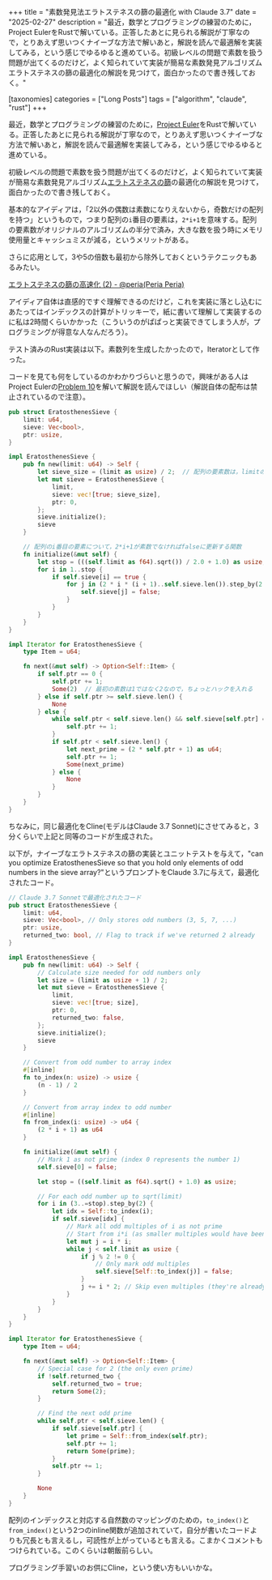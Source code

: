 +++
title = "素数発見法エラトステネスの篩の最適化 with Claude 3.7"
date = "2025-02-27"
description = "最近，数学とプログラミングの練習のために，Project EulerをRustで解いている。正答したあとに見られる解説が丁寧なので，とりあえず思いつくナイーブな方法で解いあと，解説を読んで最適解を実装してみる，という感じでゆるゆると進めている。初級レベルの問題で素数を扱う問題が出てくるのだけど，よく知られていて実装が簡易な素数発見アルゴリズムエラトステネスの篩の最適化の解説を見つけて，面白かったので書き残しておく。"

[taxonomies]
categories = ["Long Posts"]
tags = ["algorithm", "claude", "rust"]
+++

最近，数学とプログラミングの練習のために，[Project Euler](https://projecteuler.net/archives)をRustで解いている。正答したあとに見られる解説が丁寧なので，とりあえず思いつくナイーブな方法で解いあと，解説を読んで最適解を実装してみる，という感じでゆるゆると進めている。

初級レベルの問題で素数を扱う問題が出てくるのだけど，よく知られていて実装が簡易な素数発見アルゴリズム[エラトステネスの篩](https://ja.wikipedia.org/wiki/%E3%82%A8%E3%83%A9%E3%83%88%E3%82%B9%E3%83%86%E3%83%8D%E3%82%B9%E3%81%AE%E7%AF%A9)の最適化の解説を見つけて，面白かったので書き残しておく。

基本的なアイディアは，「2以外の偶数は素数になりえないから，奇数だけの配列を持つ」というもので，つまり配列の`i`番目の要素は，`2*i+1`を意味する。配列の要素数がオリジナルのアルゴリズムの半分で済み，大きな数を扱う時にメモリ使用量とキャッシュミスが減る，というメリットがある。

さらに応用として，3や5の倍数も最初から除外しておくというテクニックもあるみたい。

[エラトステネスの篩の高速化 (2) - @peria(Peria Peria)](https://qiita.com/peria/items/54499b9ce9d5c1e93e5a)

アイディア自体は直感的ですぐ理解できるのだけど，これを実装に落とし込むにあたってはインデックスの計算がトリッキーで，紙に書いて理解して実装するのに私は2時間くらいかかった（こういうのがぱぱっと実装できてしまう人が，プログラミングが得意な人なんだろう）。

テスト済みのRust実装は以下。素数列を生成したかったので，Iteratorとして作った。

<!-- more -->
コードを見ても何をしているのかわかりづらいと思うので，興味がある人はProject Eulerの[Problem 10](https://projecteuler.net/problem=10)を解いて解説を読んでほしい（解説自体の配布は禁止されているので注意）。

```rust
pub struct EratosthenesSieve {
    limit: u64,
    sieve: Vec<bool>,
    ptr: usize,
}

impl EratosthenesSieve {
    pub fn new(limit: u64) -> Self {
        let sieve_size = (limit as usize) / 2;  // 配列の要素数は，limitの半分
        let mut sieve = EratosthenesSieve {
            limit,
            sieve: vec![true; sieve_size],
            ptr: 0,
        };
        sieve.initialize();
        sieve
    }

    // 配列のi番目の要素について，2*i+1が素数でなければfalseに更新する関数
    fn initialize(&mut self) {
        let stop = (((self.limit as f64).sqrt()) / 2.0 + 1.0) as usize;
        for i in 1..stop {
            if self.sieve[i] == true {
                for j in (2 * i * (i + 1)..self.sieve.len()).step_by(2 * i + 1) {
                    self.sieve[j] = false;
                }
            }
        }
    }
}

impl Iterator for EratosthenesSieve {
    type Item = u64;

    fn next(&mut self) -> Option<Self::Item> {
        if self.ptr == 0 {
            self.ptr += 1;
            Some(2)  // 最初の素数は1ではなく2なので，ちょっとハックを入れる
        } else if self.ptr >= self.sieve.len() {
            None
        } else {
            while self.ptr < self.sieve.len() && self.sieve[self.ptr] == false {
                self.ptr += 1;
            }
            if self.ptr < self.sieve.len() {
                let next_prime = (2 * self.ptr + 1) as u64;
                self.ptr += 1;
                Some(next_prime)
            } else {
                None
            }
        }
    }
}
```

ちなみに，同じ最適化をCline(モデルはClaude 3.7 Sonnet)にさせてみると，3分くらいで上記と同等のコードが生成された。

以下が，ナイーブなエラトステネスの篩の実装とユニットテストを与えて，"can you optimize EratosthenesSieve so that you hold only elements of odd numbers in the sieve array?"というプロンプトをClaude 3.7に与えて，最適化されたコード。

```rust
// Claude 3.7 Sonnetで最適化されたコード
pub struct EratosthenesSieve {
    limit: u64,
    sieve: Vec<bool>, // Only stores odd numbers (3, 5, 7, ...)
    ptr: usize,
    returned_two: bool, // Flag to track if we've returned 2 already
}

impl EratosthenesSieve {
    pub fn new(limit: u64) -> Self {
        // Calculate size needed for odd numbers only
        let size = (limit as usize + 1) / 2;
        let mut sieve = EratosthenesSieve {
            limit,
            sieve: vec![true; size],
            ptr: 0,
            returned_two: false,
        };
        sieve.initialize();
        sieve
    }

    // Convert from odd number to array index
    #[inline]
    fn to_index(n: usize) -> usize {
        (n - 1) / 2
    }

    // Convert from array index to odd number
    #[inline]
    fn from_index(i: usize) -> u64 {
        (2 * i + 1) as u64
    }

    fn initialize(&mut self) {
        // Mark 1 as not prime (index 0 represents the number 1)
        self.sieve[0] = false;

        let stop = ((self.limit as f64).sqrt() + 1.0) as usize;

        // For each odd number up to sqrt(limit)
        for i in (3..=stop).step_by(2) {
            let idx = Self::to_index(i);
            if self.sieve[idx] {
                // Mark all odd multiples of i as not prime
                // Start from i*i (as smaller multiples would have been marked already)
                let mut j = i * i;
                while j < self.limit as usize {
                    if j % 2 != 0 {
                        // Only mark odd multiples
                        self.sieve[Self::to_index(j)] = false;
                    }
                    j += i * 2; // Skip even multiples (they're already not in our sieve)
                }
            }
        }
    }
}

impl Iterator for EratosthenesSieve {
    type Item = u64;

    fn next(&mut self) -> Option<Self::Item> {
        // Special case for 2 (the only even prime)
        if !self.returned_two {
            self.returned_two = true;
            return Some(2);
        }

        // Find the next odd prime
        while self.ptr < self.sieve.len() {
            if self.sieve[self.ptr] {
                let prime = Self::from_index(self.ptr);
                self.ptr += 1;
                return Some(prime);
            }
            self.ptr += 1;
        }

        None
    }
}
```

配列のインデックスと対応する自然数のマッピングのための，`to_index()`と`from_index()`という2つのinline関数が追加されていて，自分が書いたコードよりも冗長とも言えるし，可読性が上がっているとも言える。こまかくコメントもつけられている。このくらいは朝飯前らしい。

プログラミング手習いのお供にCline，という使い方もいいかな。
